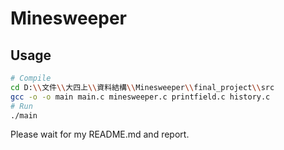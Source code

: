 # Minesweeper

## Usage
```sh
# Compile
cd D:\\文件\\大四上\\資料結構\\Minesweeper\\final_project\\src
gcc -o -o main main.c minesweeper.c printfield.c history.c 
# Run
./main
```

Please wait for my README.md and report.

<br />